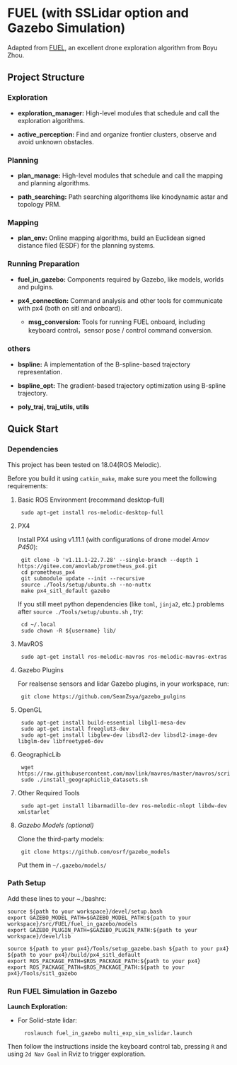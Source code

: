 # FUEL (with SSLidar option and Gazebo Simulation)

Adapted from [FUEL](https://github.com/HKUST-Aerial-Robotics/FUEL), an excellent drone exploration algorithm from Boyu Zhou.

## Project Structure


### Exploration

- **exploration_manager:** High-level modules that schedule and call the exploration algorithms. 

- **active_perception:** Find and organize frontier clusters, observe and avoid unknown obstacles.

### Planning

- **plan_manage:** High-level modules that schedule and call the mapping and planning algorithms. 

- **path_searching:** Path searching algorithems like kinodynamic astar and topology PRM.

### Mapping

- **plan_env:** Online mapping algorithms, build an Euclidean signed distance filed (ESDF) for the planning systems.

### Running Preparation

- **fuel_in_gazebo:** Components required by Gazebo, like models, worlds and pulgins.
  
- **px4_connection:** Command analysis and other tools for communicate with px4 (both on sitl and onboard).
  
  - **msg_conversion:** Tools for running FUEL onboard, including keyboard control，sensor pose / control command conversion.

### others

- **bspline:** A implementation of the B-spline-based trajectory representation. 

- **bspline_opt:** The gradient-based trajectory optimization using B-spline trajectory.

- **poly_traj, traj_utils, utils**



## Quick Start

### Dependencies

This project has been tested on 18.04(ROS Melodic). 

Before you build it using `catkin_make`, make sure you meet the following requirements:

1. Basic ROS Environment (recommand desktop-full)

        sudo apt-get install ros-melodic-desktop-full

2. PX4

    Install PX4 using v1.11.1 (with configurations of drone model *Amov P450*):

        git clone -b 'v1.11.1-22.7.28' --single-branch --depth 1 https://gitee.com/amovlab/prometheus_px4.git
        cd prometheus_px4
        git submodule update --init --recursive
        source ./Tools/setup/ubuntu.sh --no-nuttx
        make px4_sitl_default gazebo

    If you still meet python dependencies (like `toml`, `jinja2`, etc.) problems after `source ./Tools/setup/ubuntu.sh` , try:

        cd ~/.local
        sudo chown -R ${username} lib/

3. MavROS

        sudo apt-get install ros-melodic-mavros ros-melodic-mavros-extras

4. Gazebo Plugins
   
    For realsense sensors and lidar Gazebo plugins, in your workspace, run:

        git clone https://github.com/SeanZsya/gazebo_pulgins
        
5. OpenGL
        
        sudo apt-get install build-essential libgl1-mesa-dev
        sudo apt-get install freeglut3-dev
        sudo apt-get install libglew-dev libsdl2-dev libsdl2-image-dev libglm-dev libfreetype6-dev 

6. GeographicLib
        
        wget https://raw.githubusercontent.com/mavlink/mavros/master/mavros/scripts/install_geographiclib_datasets.sh
        sudo ./install_geographiclib_datasets.sh

7. Other Required Tools 

        sudo apt-get install libarmadillo-dev ros-melodic-nlopt libdw-dev xmlstarlet

8. *Gazebo Models (optional)*

    Clone the third-party models:

        git clone https://github.com/osrf/gazebo_models
     
     Put them in `~/.gazebo/models/ `

### Path Setup

Add these lines to your ~./bashrc:

    source ${path to your workspace}/devel/setup.bash
    export GAZEBO_MODEL_PATH=$GAZEBO_MODEL_PATH:${path to your workspace}/src/FUEL/fuel_in_gazebo/models
    export GAZEBO_PLUGIN_PATH=$GAZEBO_PLUGIN_PATH:${path to your workspace}/devel/lib

    source ${path to your px4}/Tools/setup_gazebo.bash ${path to your px4} ${path to your px4}/build/px4_sitl_default
    export ROS_PACKAGE_PATH=$ROS_PACKAGE_PATH:${path to your px4}
    export ROS_PACKAGE_PATH=$ROS_PACKAGE_PATH:${path to your px4}/Tools/sitl_gazebo
    
### Run FUEL Simulation in Gazebo

**Launch Exploration:**

- For Solid-state lidar:

        roslaunch fuel_in_gazebo multi_exp_sim_sslidar.launch

<!-- - For RGBD camera:

        roslaunch exploration_manager exploration_gazebo_rgbd.launch -->

Then follow the instructions inside the keyboard control tab, pressing `R` and using `2d Nav Goal` in Rviz to trigger exploration.
